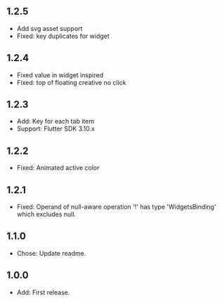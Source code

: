 ## 1.2.5
* Add svg asset support
* Fixed: key duplicates for widget
  
## 1.2.4
* Fixed value in widget inspired
* Fixed: top of floating creative no click

## 1.2.3
* Add: Key for each tab item
* Support: Flutter SDK 3.10.x

## 1.2.2
* Fixed: Animated active color

## 1.2.1
* Fixed: Operand of null-aware operation '!' has type 'WidgetsBinding' which excludes null.

## 1.1.0

* Chose: Update readme.

## 1.0.0

* Add: First release.
